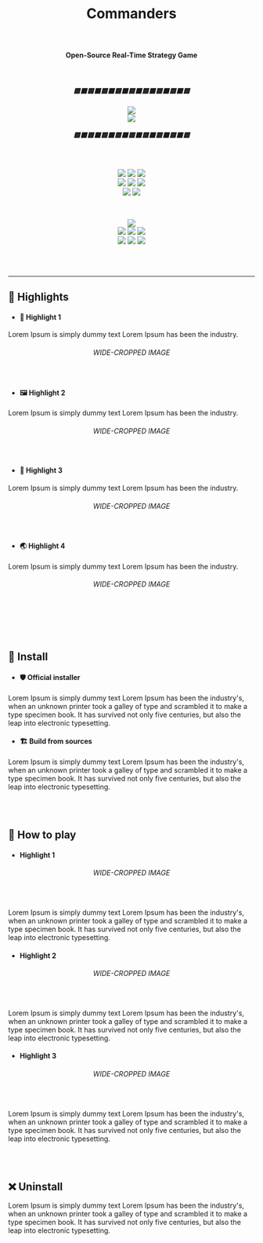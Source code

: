﻿# <p align="center">Commanders</p>

#### ﻿<p align="center"><b>Open-Source Real-Time Strategy Game</b></p>

<br/>

<h5 align="center">
    <b>🟨⬛🟨⬛🟨⬛🟨⬛🟨⬛🟨⬛🟨⬛🟨⬛🟨</b> 
    <br/><br/>
    <img src="https://img.shields.io/badge/-UNDER%20CONSTRUCTION-important?style=for-the-badge" />
    <br/>
    <img src="https://img.shields.io/badge/-Yes, working on it, even if no commits-2d241d" /> 
    <br/><br/>
    <b>🟨⬛🟨⬛🟨⬛🟨⬛🟨⬛🟨⬛🟨⬛🟨⬛🟨</b>
</h5>

<br/>

<p align="center">
    <img src="https://img.shields.io/badge/-Made%20with-darkgreen" />
    <img src="https://img.shields.io/badge/-Unity%20Engine-white?logo=unity&logoColor=gray" />
    <img src="https://img.shields.io/badge/-C%23-white?logo=dotnet&logoColor=gray" />
    <br/>
    <img src="https://img.shields.io/badge/-Targets-informational" />
    <img src="https://img.shields.io/badge/-Windows-white?logo=windows-11&logoColor=gray" />
    <img src="https://img.shields.io/badge/-Linux-white?logo=linux&logoColor=gray" />
    <br/>
    <img src="https://img.shields.io/badge/%C2%A92022-XEROling-blue?link=https://github.com/XEROling" /> 
    <img src="https://img.shields.io/github/license/XEROling/Commanders?logo=balance&label">
</p> 

<br/>

<p align="center">
    <a href="https://github.com/XEROling/Commanders/contributors"  style="text-decoration:none;">
        <img src="https://img.shields.io/github/contributors/XEROling/Commanders?label=Contributors&logo=github&style=social" /> </a>
    <br/>
    <a href="https://github.com/XEROling/Commanders/issues" style="text-decoration:none;">
        <img src="https://img.shields.io/badge/-Issues-4F4F4F?logo=github" /> 
        <img src="https://img.shields.io/github/issues/XEROling/Commanders?label=" />
        <img src="https://img.shields.io/github/issues-closed/XEROling/Commanders?label=" />
    </a>
    <br/>
    <a href="https://github.com/XEROling/Commanders/commits" style="text-decoration:none;">
        <img src="https://img.shields.io/badge/-Commits-4F4F4F?logo=github" />
        <img src="https://img.shields.io/github/last-commit/XEROling/Commanders?label=" />
        <img src="https://img.shields.io/github/commit-activity/m/XEROling/Commanders?label=" />
    </a>
</p> 

<br/><br/>

---

## 🌟 Highlights

  - #### 🎨 Highlight 1
Lorem Ipsum is simply dummy text  Lorem Ipsum has been the industry.

###### <p align="center">WIDE-CROPPED IMAGE</p><br/>


  - #### 🖼 Highlight 2
Lorem Ipsum is simply dummy text  Lorem Ipsum has been the industry.

###### <p align="center">WIDE-CROPPED IMAGE</p><br/>


  - #### 👑 Highlight 3
Lorem Ipsum is simply dummy text  Lorem Ipsum has been the industry.

###### <p align="center">WIDE-CROPPED IMAGE</p><br/>


  - #### 🌏 Highlight 4
Lorem Ipsum is simply dummy text  Lorem Ipsum has been the industry.

###### <p align="center">WIDE-CROPPED IMAGE</p><br/>


<br/>
<br/>

## 🚀 Install

  - #### 🛡 Official installer
Lorem Ipsum is simply dummy text  Lorem Ipsum has been the industry's, when an unknown printer took a galley of type and scrambled it to make a type specimen book. It has survived not only five centuries, but also the leap into electronic typesetting.

  - #### 🏗 Build from sources
Lorem Ipsum is simply dummy text  Lorem Ipsum has been the industry's, when an unknown printer took a galley of type and scrambled it to make a type specimen book. It has survived not only five centuries, but also the leap into electronic typesetting.


<br/>
<br/>

## 🦾 How to play

  - #### Highlight 1
###### <p align="center">WIDE-CROPPED IMAGE</p><br/>

Lorem Ipsum is simply dummy text  Lorem Ipsum has been the industry's, when an unknown printer took a galley of type and scrambled it to make a type specimen book. It has survived not only five centuries, but also the leap into electronic typesetting.


  - #### Highlight 2
###### <p align="center">WIDE-CROPPED IMAGE</p><br/>

Lorem Ipsum is simply dummy text  Lorem Ipsum has been the industry's, when an unknown printer took a galley of type and scrambled it to make a type specimen book. It has survived not only five centuries, but also the leap into electronic typesetting.


  - #### Highlight 3
###### <p align="center">WIDE-CROPPED IMAGE</p><br/>

Lorem Ipsum is simply dummy text  Lorem Ipsum has been the industry's, when an unknown printer took a galley of type and scrambled it to make a type specimen book. It has survived not only five centuries, but also the leap into electronic typesetting.


<br/>
<br/>

## ❌ Uninstall
Lorem Ipsum is simply dummy text  Lorem Ipsum has been the industry's, when an unknown printer took a galley of type and scrambled it to make a type specimen book. It has survived not only five centuries, but also the leap into electronic typesetting.

<br/>
<br/>
